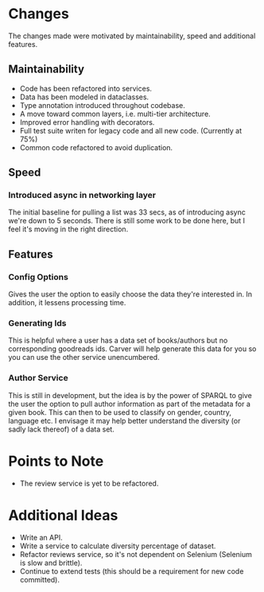 # Changes

The changes made were motivated by maintainability, speed and additional features.

## Maintainability

- Code has been refactored into services.
- Data has been modeled in dataclasses.
- Type annotation introduced throughout codebase.
- A move toward common layers, i.e. multi-tier architecture.
- Improved error handling with decorators.
- Full test suite writen for legacy code and all new code. (Currently at 75%)
- Common code refactored to avoid duplication.

## Speed

### Introduced async in networking layer

The initial baseline for pulling a list was 33 secs, as of introducing async we're down to 5 seconds.
There is still some work to be done here, but I feel it's moving in the right direction.

## Features

### Config Options

Gives the user the option to easily choose the data they're interested in. In addition, it lessens processing time. 

### Generating Ids

This is helpful where a user has a data set of books/authors but no corresponding goodreads ids. 
Carver will help generate this data for you so you can use the other service unencumbered.

### Author Service

This is still in development, but the idea is by the power of SPARQL to 
give the user the option to pull author information as part of the metadata for a given book.
This can then to be used to classify on gender, country, language etc. I envisage it may help better understand 
the diversity (or sadly lack thereof) of a data set.

# Points to Note

- The review service is yet to be refactored.

# Additional Ideas

- Write an API.
- Write a service to calculate diversity percentage of dataset.
- Refactor reviews service, so it's not dependent on Selenium (Selenium is slow and brittle).
- Continue to extend tests (this should be a requirement for new code committed).
